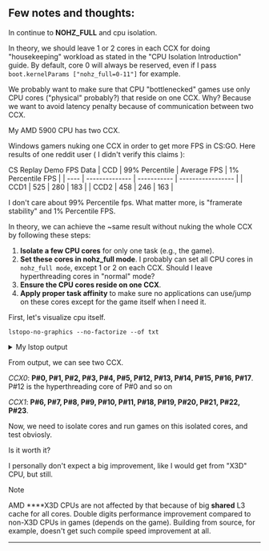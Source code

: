 **Few notes and thoughts:**
------------------------------------------------

In continue to **NOHZ_FULL** and cpu isolation.

In theory, we should leave 1 or 2 cores in each CCX for doing "housekeeping" workload as stated in the "CPU Isolation Introduction" guide.
By default, core 0 will always be reserved, even if I pass `boot.kernelParams ["nohz_full=0-11"]` for example.

We probably want to make sure that CPU "bottlenecked" games use only CPU cores ("physical" probably?) that reside on one CCX. Why? Because we want to avoid latency penalty because of communication between two CCX.

My AMD 5900 CPU has two CCX.

Windows gamers nuking one CCX in order to get more FPS in CS:GO. Here results of one reddit user ( I didn't verify this claims ):

CS Replay Demo FPS Data
| CCD  | 99% Percentile | Average FPS | 1% Percentile FPS |
| ---- | -------------- | ----------- | ----------------- |
| CCD1 | 525            | 280         | 183               |
| CCD2 | 458            | 246         | 163               |

I don't care about 99% Percentile fps. What matter more, is "framerate stability" and 1% Percentile FPS.

In theory, we can achieve the ~same result without nuking the whole CCX by following these steps:

1. **Isolate a few CPU cores** for only one task (e.g., the game).
2. **Set these cores in nohz_full mode**. I probably can set all CPU cores in `nohz_full mode`, except 1 or 2 on each CCX. Should I leave hyperthreading cores in "normal" mode?
3. **Ensure the CPU cores reside on one CCX**.
4. **Apply proper task affinity** to make sure no applications can use/jump on these cores except for the game itself when I need it.


First, let's visualize cpu itself.

```shell
lstopo-no-graphics --no-factorize --of txt
```

<details>

 <summary>My lstop output</summary>

```shell
┌─────────────────────────────────────────────────────────────────────────────────────────────────────────────────────────────────────────────────────────────────────────┐
│ Machine (63GB total)                                                                                                                                                    │
│                                                                                                                                                                         │
│ ┌──────────────────────────────────────────────────────────────────────────────────────────────────────┐  ├┤╶─┬─────┼┤╶───────┬───────────────────┐                     │
│ │ Package L#0                                                                                          │      │7.9       7.9  │ PCI 01:00.0       │                     │
│ │                                                                                                      │      │               │                   │                     │
│ │ ┌──────────────────────────────────────────────────────────────────────────────────────────────────┐ │      │               │ ┌───────────────┐ │                     │
│ │ │ NUMANode L#0 P#0 (63GB)                                                                          │ │      │               │ │ Block nvme1n1 │ │                     │
│ │ └──────────────────────────────────────────────────────────────────────────────────────────────────┘ │      │               │ │               │ │                     │
│ │                                                                                                      │      │               │ │ 1907 GB       │ │                     │
│ │ ┌──────────────────────────────────────────────────────────────────────────────────────────────────┐ │      │               │ └───────────────┘ │                     │
│ │ │ L3 (32MB)                                                                                        │ │      │               └───────────────────┘                     │
│ │ └──────────────────────────────────────────────────────────────────────────────────────────────────┘ │      │                                                         │
│ │                                                                                                      │      ├─────┼┤╶───────┼┤╶─┬─────┼┤╶───────┬───────────────────┐ │
│ │ ┌─────────────┐  ┌─────────────┐  ┌─────────────┐  ┌─────────────┐  ┌─────────────┐  ┌─────────────┐ │      │7.9       7.9      │7.9       7.9  │ PCI 04:00.0       │ │
│ │ │ L2 (512KB)  │  │ L2 (512KB)  │  │ L2 (512KB)  │  │ L2 (512KB)  │  │ L2 (512KB)  │  │ L2 (512KB)  │ │      │                   │               │                   │ │
│ │ └─────────────┘  └─────────────┘  └─────────────┘  └─────────────┘  └─────────────┘  └─────────────┘ │      │                   │               │ ┌───────────────┐ │ │
│ │                                                                                                      │      │                   │               │ │ Block nvme0n1 │ │ │
│ │ ┌─────────────┐  ┌─────────────┐  ┌─────────────┐  ┌─────────────┐  ┌─────────────┐  ┌─────────────┐ │      │                   │               │ │               │ │ │
│ │ │ L1d (32KB)  │  │ L1d (32KB)  │  │ L1d (32KB)  │  │ L1d (32KB)  │  │ L1d (32KB)  │  │ L1d (32KB)  │ │      │                   │               │ │ 1863 GB       │ │ │
│ │ └─────────────┘  └─────────────┘  └─────────────┘  └─────────────┘  └─────────────┘  └─────────────┘ │      │                   │               │ └───────────────┘ │ │
│ │                                                                                                      │      │                   │               └───────────────────┘ │
│ │ ┌─────────────┐  ┌─────────────┐  ┌─────────────┐  ┌─────────────┐  ┌─────────────┐  ┌─────────────┐ │      │                   │                                     │
│ │ │ L1i (32KB)  │  │ L1i (32KB)  │  │ L1i (32KB)  │  │ L1i (32KB)  │  │ L1i (32KB)  │  │ L1i (32KB)  │ │      │                   ├─────┼┤╶───────┬────────────────┐    │
│ │ └─────────────┘  └─────────────┘  └─────────────┘  └─────────────┘  └─────────────┘  └─────────────┘ │      │                   │0.6       0.6  │ PCI 05:00.0    │    │
│ │                                                                                                      │      │                   │               │                │    │
│ │ ┌─────────────┐  ┌─────────────┐  ┌─────────────┐  ┌─────────────┐  ┌─────────────┐  ┌─────────────┐ │      │                   │               │ ┌────────────┐ │    │
│ │ │ Core L#0    │  │ Core L#1    │  │ Core L#2    │  │ Core L#3    │  │ Core L#4    │  │ Core L#5    │ │      │                   │               │ │ Net enp5s0 │ │    │
│ │ │             │  │             │  │             │  │             │  │             │  │             │ │      │                   │               │ └────────────┘ │    │
│ │ │ ┌─────────┐ │  │ ┌─────────┐ │  │ ┌─────────┐ │  │ ┌─────────┐ │  │ ┌─────────┐ │  │ ┌─────────┐ │ │      │                   │               └────────────────┘    │
│ │ │ │ PU L#0  │ │  │ │ PU L#2  │ │  │ │ PU L#4  │ │  │ │ PU L#6  │ │  │ │ PU L#8  │ │  │ │ PU L#10 │ │ │      │                   │                                     │
│ │ │ │         │ │  │ │         │ │  │ │         │ │  │ │         │ │  │ │         │ │  │ │         │ │ │      │                   ├─────┼┤╶───────┬────────────────┐    │
│ │ │ │   P#0   │ │  │ │   P#1   │ │  │ │   P#2   │ │  │ │   P#3   │ │  │ │   P#4   │ │  │ │   P#5   │ │ │      │                   │0.6       0.6  │ PCI 06:00.0    │    │
│ │ │ └─────────┘ │  │ └─────────┘ │  │ └─────────┘ │  │ └─────────┘ │  │ └─────────┘ │  │ └─────────┘ │ │      │                   │               │                │    │
│ │ │ ┌─────────┐ │  │ ┌─────────┐ │  │ ┌─────────┐ │  │ ┌─────────┐ │  │ ┌─────────┐ │  │ ┌─────────┐ │ │      │                   │               │ ┌────────────┐ │    │
│ │ │ │ PU L#1  │ │  │ │ PU L#3  │ │  │ │ PU L#5  │ │  │ │ PU L#7  │ │  │ │ PU L#9  │ │  │ │ PU L#11 │ │ │      │                   │               │ │ Net wlp6s0 │ │    │
│ │ │ │         │ │  │ │         │ │  │ │         │ │  │ │         │ │  │ │         │ │  │ │         │ │ │      │                   │               │ └────────────┘ │    │
│ │ │ │  P#12   │ │  │ │  P#13   │ │  │ │  P#14   │ │  │ │  P#15   │ │  │ │  P#16   │ │  │ │  P#17   │ │ │      │                   │               └────────────────┘    │
│ │ │ └─────────┘ │  │ └─────────┘ │  │ └─────────┘ │  │ └─────────┘ │  │ └─────────┘ │  │ └─────────┘ │ │      │                   │                                     │
│ │ └─────────────┘  └─────────────┘  └─────────────┘  └─────────────┘  └─────────────┘  └─────────────┘ │      │                   ├─────┼┤╶───────┬────────────────┐    │
│ │                                                                                                      │      │                   │0.2       0.2  │ PCI 07:00.0    │    │
│ │ ┌──────────────────────────────────────────────────────────────────────────────────────────────────┐ │      │                   │               │                │    │
│ │ │ L3 (32MB)                                                                                        │ │      │                   │               │ ┌────────────┐ │    │
│ │ └──────────────────────────────────────────────────────────────────────────────────────────────────┘ │      │                   │               │ │ Net enp7s0 │ │    │
│ │                                                                                                      │      │                   │               │ └────────────┘ │    │
│ │ ┌─────────────┐  ┌─────────────┐  ┌─────────────┐  ┌─────────────┐  ┌─────────────┐  ┌─────────────┐ │      │                   │               └────────────────┘    │
│ │ │ L2 (512KB)  │  │ L2 (512KB)  │  │ L2 (512KB)  │  │ L2 (512KB)  │  │ L2 (512KB)  │  │ L2 (512KB)  │ │      │                   │                                     │
│ │ └─────────────┘  └─────────────┘  └─────────────┘  └─────────────┘  └─────────────┘  └─────────────┘ │      │                   ├─────┼┤╶───────┬─────────────┐       │
│ │                                                                                                      │      │                   │32        32   │ PCI 09:00.0 │       │
│ │ ┌─────────────┐  ┌─────────────┐  ┌─────────────┐  ┌─────────────┐  ┌─────────────┐  ┌─────────────┐ │      │                   │               └─────────────┘       │
│ │ │ L1d (32KB)  │  │ L1d (32KB)  │  │ L1d (32KB)  │  │ L1d (32KB)  │  │ L1d (32KB)  │  │ L1d (32KB)  │ │      │                   │                                     │
│ │ └─────────────┘  └─────────────┘  └─────────────┘  └─────────────┘  └─────────────┘  └─────────────┘ │      │                   └─────┼┤╶───────┬─────────────┐       │
│ │                                                                                                      │      │                    32        32   │ PCI 0a:00.0 │       │
│ │ ┌─────────────┐  ┌─────────────┐  ┌─────────────┐  ┌─────────────┐  ┌─────────────┐  ┌─────────────┐ │      │                                   └─────────────┘       │
│ │ │ L1i (32KB)  │  │ L1i (32KB)  │  │ L1i (32KB)  │  │ L1i (32KB)  │  │ L1i (32KB)  │  │ L1i (32KB)  │ │      │                                                         │
│ │ └─────────────┘  └─────────────┘  └─────────────┘  └─────────────┘  └─────────────┘  └─────────────┘ │      └─────┼┤╶───────┬─────────────┐                           │
│ │                                                                                                      │       4.0       4.0  │ PCI 0b:00.0 │                           │
│ │ ┌─────────────┐  ┌─────────────┐  ┌─────────────┐  ┌─────────────┐  ┌─────────────┐  ┌─────────────┐ │                      └─────────────┘                           │
│ │ │ Core L#6    │  │ Core L#7    │  │ Core L#8    │  │ Core L#9    │  │ Core L#10   │  │ Core L#11   │ │                                                                │
│ │ │             │  │             │  │             │  │             │  │             │  │             │ │                                                                │
│ │ │ ┌─────────┐ │  │ ┌─────────┐ │  │ ┌─────────┐ │  │ ┌─────────┐ │  │ ┌─────────┐ │  │ ┌─────────┐ │ │                                                                │
│ │ │ │ PU L#12 │ │  │ │ PU L#14 │ │  │ │ PU L#16 │ │  │ │ PU L#18 │ │  │ │ PU L#20 │ │  │ │ PU L#22 │ │ │                                                                │
│ │ │ │         │ │  │ │         │ │  │ │         │ │  │ │         │ │  │ │         │ │  │ │         │ │ │                                                                │
│ │ │ │   P#6   │ │  │ │   P#7   │ │  │ │   P#8   │ │  │ │   P#9   │ │  │ │  P#10   │ │  │ │  P#11   │ │ │                                                                │
│ │ │ └─────────┘ │  │ └─────────┘ │  │ └─────────┘ │  │ └─────────┘ │  │ └─────────┘ │  │ └─────────┘ │ │                                                                │
│ │ │ ┌─────────┐ │  │ ┌─────────┐ │  │ ┌─────────┐ │  │ ┌─────────┐ │  │ ┌─────────┐ │  │ ┌─────────┐ │ │                                                                │
│ │ │ │ PU L#13 │ │  │ │ PU L#15 │ │  │ │ PU L#17 │ │  │ │ PU L#19 │ │  │ │ PU L#21 │ │  │ │ PU L#23 │ │ │                                                                │
│ │ │ │         │ │  │ │         │ │  │ │         │ │  │ │         │ │  │ │         │ │  │ │         │ │ │                                                                │
│ │ │ │  P#18   │ │  │ │  P#19   │ │  │ │  P#20   │ │  │ │  P#21   │ │  │ │  P#22   │ │  │ │  P#23   │ │ │                                                                │
│ │ │ └─────────┘ │  │ └─────────┘ │  │ └─────────┘ │  │ └─────────┘ │  │ └─────────┘ │  │ └─────────┘ │ │                                                                │
│ │ └─────────────┘  └─────────────┘  └─────────────┘  └─────────────┘  └─────────────┘  └─────────────┘ │                                                                │
│ └──────────────────────────────────────────────────────────────────────────────────────────────────────┘                                                                │
└─────────────────────────────────────────────────────────────────────────────────────────────────────────────────────────────────────────────────────────────────────────┘
┌─────────────────────────────────────────────────────────────────────────────────────────────────────────────────────────────────────────────────────────────────────────┐
│ Host: Nix                                                                                                                                                               │
│                                                                                                                                                                         │
│ Date: Sun 07 Jul 2024 01:25:26 PM +03                                                                                                                                   │
└─────────────────────────────────────────────────────────────────────────────────────────────────────────────────────────────────────────────────────────────────────────┘
```

</details>

From output, we can see two CCX.

*CCX0*: **P#0, P#1, P#2, P#3, P#4, P#5, P#12, P#13, P#14, P#15, P#16, P#17**. P#12 is the hyperthreading core of P#0 and so on

*CCX1*: **P#6, P#7, P#8, P#9, P#10, P#11, P#18, P#19, P#20, P#21, P#22, P#23**.

Now, we need to isolate cores and run games on this isolated cores, and test obviosly.

Is it worth it?

I personally don't expect a big improvement, like I would get from "X3D" CPU, but still.

> [!NOTE]
> AMD ****X3D CPUs are not affected by that because of big **shared** L3 cache for all cores. Double digits performance improvement compared to non-X3D CPUs in games (depends on the game). Building from source, for example, doesn't get such compile speed improvement at all.



------------------------------------------------
